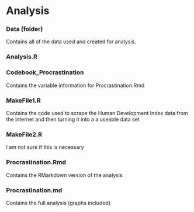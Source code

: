 # Analysis
### Data (folder)  
Contains all of the data used and created for analysis.  
### Analysis.R  

### Codebook_Procrastination  
Contains the variable information for Procrastination.Rmd
### MakeFile1.R  
Contains the code used to scrape the Human Development Index data from the internet and then turning it into a a useable data set  

### MakeFile2.R
I am not sure if this is necessary  

### Procrastination.Rmd  
Contains the RMarkdown version of the analysis  

### Procrastination.md  
Contains the full analysis (graphs included) 
